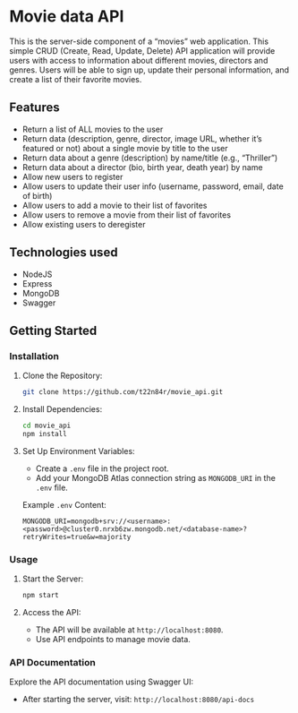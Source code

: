 # Movie data API

This is the server-side component of a “movies” web application. This simple CRUD (Create, Read, Update, Delete) API application will provide users with access to information about different movies, directors and genres. Users will be able to sign up, update their personal information, and create a list of their favorite movies.

## Features

- Return a list of ALL movies to the user
- Return data (description, genre, director, image URL, whether it’s featured or not) about a single movie by title to the user
- Return data about a genre (description) by name/title (e.g., “Thriller”)
- Return data about a director (bio, birth year, death year) by name
- Allow new users to register
- Allow users to update their user info (username, password, email, date of birth)
- Allow users to add a movie to their list of favorites
- Allow users to remove a movie from their list of favorites
- Allow existing users to deregister

## Technologies used
- NodeJS
- Express
- MongoDB
- Swagger

## Getting Started

### Installation

1. Clone the Repository:

   ```bash
   git clone https://github.com/t22n84r/movie_api.git
   ```

2. Install Dependencies:

   ```bash
   cd movie_api
   npm install
   ```

3. Set Up Environment Variables:
   - Create a `.env` file in the project root.
   - Add your MongoDB Atlas connection string as `MONGODB_URI` in the `.env` file.

   Example `.env` Content:
   ```
   MONGODB_URI=mongodb+srv://<username>:<password>@cluster0.nrxb6zw.mongodb.net/<database-name>?retryWrites=true&w=majority
   ```

### Usage

1. Start the Server:

   ```bash
   npm start
   ```

2. Access the API:
   - The API will be available at `http://localhost:8080`.
   - Use API endpoints to manage movie data.

### API Documentation

Explore the API documentation using Swagger UI:
- After starting the server, visit: `http://localhost:8080/api-docs`
